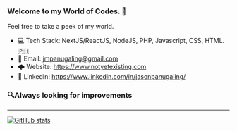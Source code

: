 ### Welcome to my World of Codes. 👋

Feel free to take a peek of my world.

- 💻 Tech Stack: NextJS/ReactJS, NodeJS, PHP, Javascript, CSS, HTML. :philippines:
- 📧 Email: jmpanugaling@gmail.com
- 🌩️ Website: https://www.notyetexisting.com
- 💼 LinkedIn: https://www.linkedin.com/in/jasonpanugaling/

### 🔍Always looking for improvements

---
[![GitHub stats](https://github-readme-stats.vercel.app/api?username=dashawk&show_icons=true&theme=onedark)](https://github.com/anuraghazra/github-readme-stats)

<!--
**dashawk/dashawk** is a ✨ _special_ ✨ repository because its `README.md` (this file) appears on your GitHub profile.

Here are some ideas to get you started:

- 🔭 I’m currently working on ...
- 🌱 I’m currently learning ...
- 👯 I’m looking to collaborate on ...
- 🤔 I’m looking for help with ...
- 💬 Ask me about ...
- 📫 How to reach me: ...
- 😄 Pronouns: ...
- ⚡ Fun fact: ...
-->
